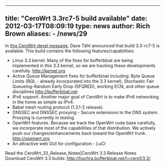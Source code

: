 
---
title: "CeroWrt 3.3rc7-5 build available"
date: 2012-03-17T08:09:19
type: news
author: Rich Brown
aliases:
    - /news/29
---
In [this CeroWrt-devel
message](https://lists.bufferbloat.net/pipermail/cerowrt-devel/2012-March/000128.html),
Dave Täht announced that build 3.3-rc7-5 is available. This build
contains the following features/capabilities:

-   Linux 3.3 kernel. Many of the fixes for bufferbloat are being
    implemented in this 3.3 kernel, so we are tracking these
    developments carefully. http://kernel.org
-   Active Queue Management fixes for bufferbloat including: Byte Queue
    Limits (BQL - already incorporated into the 3.3 kernel), Stochastic
    Fair Queueing-Random Early Drop (SFQRED), working ECN, and other
    queue disciplines http://bufferbloat.net
-   IPv6 support. Another major goal of CeroWrt is to make IPv6
    networking in the home as simple as IPv4.
-   Babel mesh routing protocol (1.3.1-2 release).
-   DNSSEC and DNSSEC proxying - Secure extensions to the DNS system.
    Proxying is currently in testing.
-   OpenWrt features. Because we track the OpenWrt code base carefully,
    we incorporate most of the capabilities of that distribution. We
    actively push our changes/enhancements back toward the
    OpenWrt trunk. http://openwrt.org
-   An attractive web GUI for configuration - LuCI

Read the <link>CeroWrt\_33\_Release\_Notes|CeroWrt 3.3 Release
Notes</link>\
Download CeroWrt 3.3 builds: http://huchra.bufferbloat.net/\~cero1/3.3/
